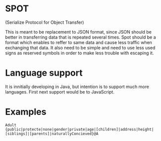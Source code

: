 # SPOT 
(Serialize Protocol for Object Transfer)

This is meant to be replacement to JSON format, since JSON should be better in transferring data that is repeated several times. Spot should be a format which enables to reffer to same data and cause less traffic when exchanging that data. It also need to be simple and need to use less used signs as reserved symbols in order to make less trouble with escaping it.

# Language support

It is innitially developing in Java, but intention is to support much more languages. First next support would be to JavaScript.  

# Examples

<code>Adult {public|protecte|none|gender|private|age|[children]|address|height|[siblings]|[parents]|naturallyConcieved}@A</code>
